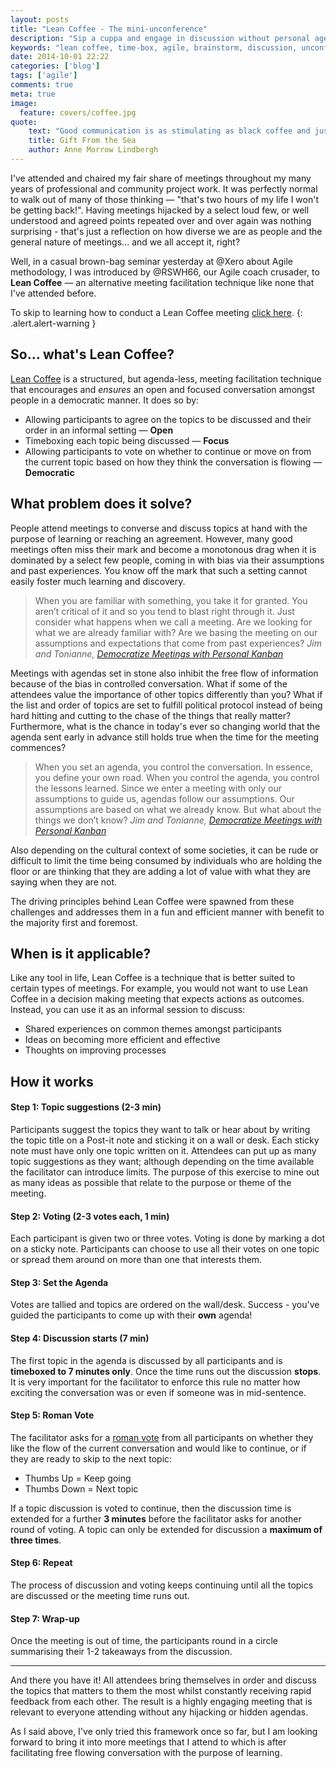 ```yaml
---
layout: posts
title: "Lean Coffee - The mini-unconference"
description: "Sip a cuppa and engage in discussion without personal agendas or assumptions"
keywords: "lean coffee, time-box, agile, brainstorm, discussion, unconference"
date: 2014-10-01 22:22
categories: ['blog']
tags: ['agile']
comments: true
meta: true
image:
  feature: covers/coffee.jpg
quote:
    text: "Good communication is as stimulating as black coffee and just as hard to sleep after."
    title: Gift From the Sea
    author: Anne Morrow Lindbergh
---
```

I've attended and chaired my fair share of meetings throughout my many years of professional and community project 
work. It was perfectly normal to walk out of many of those thinking &mdash; "that's two hours of my life I won't be getting
back!". Having meetings hijacked by a select loud few, or well understood and agreed points repeated over and over
again was nothing surprising - that's just a reflection on how diverse we are as people and the general nature of meetings... 
and we all accept it, right?

Well, in a casual brown-bag seminar yesterday at @Xero about Agile methodology, I was introduced by @RSWH66, our Agile 
coach crusader, to **Lean Coffee** &mdash; an alternative meeting facilitation technique like none that I've attended 
before.

To skip to learning how to conduct a Lean Coffee meeting [click here](#how-it-works).
{: .alert.alert-warning }

## So... what's Lean Coffee?
[Lean Coffee](http://leancoffee.org) is a structured, but agenda-less, meeting facilitation technique that encourages 
and *ensures* an open and focused conversation amongst people in a democratic manner. It does so by:

* Allowing participants to agree on the topics to be discussed and their order in an informal setting &mdash; **Open**
* Timeboxing each topic being discussed &mdash; **Focus**
* Allowing participants to vote on whether to continue or move on from the current topic based on
how they think the conversation is flowing &mdash; **Democratic**

## What problem does it solve?
People attend meetings to converse and discuss topics at hand with the purpose of learning or reaching an agreement.
However, many good meetings often miss their mark and become a monotonous drag when it is dominated by a select
few people, coming in with bias via their assumptions and past experiences. You know off the mark that such a setting
cannot easily foster much learning and discovery.

> When you are familiar with something, you take it for granted. You aren’t critical of it and so you tend to blast 
  right through it. Just consider what happens when we call a meeting. Are we looking for what we are already familiar 
  with? Are we basing the meeting on our assumptions and expectations that come from past experiences?
> <cite>Jim and Tonianne, *[Democratize Meetings with Personal Kanban](http://bit.ly/10lddba)*</cite>

Meetings with agendas set in stone also inhibit the free flow of information because of the bias in controlled
conversation. What if some of the attendees value the importance of other topics differently than you? What if 
the list and order of topics are set to fulfill political protocol instead of being hard hitting and cutting
to the chase of the things that really matter? Furthermore, what is the chance in today's ever so changing world 
that the agenda sent early in advance still holds true when the time for the meeting commences?

> When you set an agenda, you control the conversation. In essence, you define your own road. When you control 
the agenda, you control the lessons learned. Since we enter a meeting with only our assumptions to guide us, 
agendas follow our assumptions. Our assumptions are based on what we already know. But what about the things we 
don’t know?
> <cite>Jim and Tonianne, *[Democratize Meetings with Personal Kanban](http://bit.ly/10lddba)*</cite>

Also depending on the cultural context of some societies, it can be rude or difficult to limit the time being
consumed by individuals who are holding the floor or are thinking that they are adding a lot of value with 
what they are saying when they are not.

The driving principles behind Lean Coffee were spawned from these challenges and addresses them in a fun and efficient 
manner with benefit to the majority first and foremost.

## When is it applicable?
Like any tool in life, Lean Coffee is a technique that is better suited to certain types of meetings. For example,
you would not want to use Lean Coffee in a decision making meeting that expects actions as outcomes. Instead, you can 
use it as an informal session to discuss:

* Shared experiences on common themes amongst participants
* Ideas on becoming more efficient and effective
* Thoughts on improving processes

## How it works

#### **Step 1:** Topic suggestions (2-3 min)
Participants suggest the topics they want to talk or hear about by writing the topic title on a Post-it note and 
sticking it on a wall or desk. Each sticky note must have only one topic written on it. Attendees can put up as 
many topic suggestions as they want; although depending on the time available the facilitator can introduce limits.
The purpose of this exercise to mine out as many ideas as possible that relate to the purpose or theme of the
meeting.

#### **Step 2:** Voting (2-3 votes each, 1 min)
Each participant is given two or three votes. Voting is done by marking a dot on a sticky note. Participants can
choose to use all their votes on one topic or spread them around on more than one that interests them.

#### **Step 3:** Set the Agenda
Votes are tallied and topics are ordered on the wall/desk. Success - you've guided the participants to come up with
their **own** agenda!

#### **Step 4:** Discussion starts (7 min)
The first topic in the agenda is discussed by all participants and is **timeboxed to 7 minutes only**. Once the time
runs out the discussion **stops**. It is very important for the facilitator to enforce this rule no matter how
exciting the conversation was or even if someone was in mid-sentence.

#### **Step 5:** Roman Vote
The facilitator asks for a [roman vote](http://en.wikipedia.org/wiki/Thumbs_signal) from all participants on whether
they like the flow of the current conversation and would like to continue, or if they are ready to skip to the next
topic:

* Thumbs Up = Keep going
* Thumbs Down = Next topic

If a topic discussion is voted to continue, then the discussion time is extended for a further **3 minutes** before
the facilitator asks for another round of voting. A topic can only be extended for discussion a **maximum of three
times**.

#### **Step 6:** Repeat
The process of discussion and voting keeps continuing until all the topics are discussed or the meeting time runs out.

#### **Step 7:** Wrap-up 
Once the meeting is out of time, the participants round in a circle summarising their 1-2 takeaways from the discussion.

----

And there you have it! All attendees bring themselves in order and discuss the topics that matters to them the most 
whilst constantly receiving rapid feedback from each other. The result is a highly engaging meeting that is relevant
to everyone attending without any hijacking or hidden agendas.

As I said above, I've only tried this framework once so far, but I am looking forward to bring it into more 
meetings that I attend to which is after facilitating free flowing conversation with the purpose of learning.
